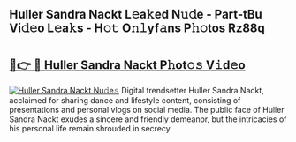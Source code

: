 ## Huller Sandra Nackt L𝚎a𝚔ed N𝚞𝚍e - Part-tBu Vi𝚍𝚎o L𝚎a𝚔s - H𝚘𝚝 O𝚗𝚕yf𝚊ns P𝚑𝚘tos Rz88q

# <h2><a href="http://kf28tv.oniu.top/?m=Huller+Sandra+Nackt">🔗👉 🔴 Huller Sandra Nackt P𝚑ot𝚘𝚜 V𝚒d𝚎o</a></h2>

[![Huller Sandra Nackt Nu𝚍e𝚜](https://i.imgur.com/0qMVB7G.gif)](http://kf28tv.oniu.top/?m=Huller+Sandra+Nackt)
Digital trendsetter Huller Sandra Nackt, acclaimed for sharing dance and lifestyle content, consisting of presentations and personal vlogs on social media. The public face of Huller Sandra Nackt exudes a sincere and friendly demeanor, but the intricacies of his personal life remain shrouded in secrecy.  
